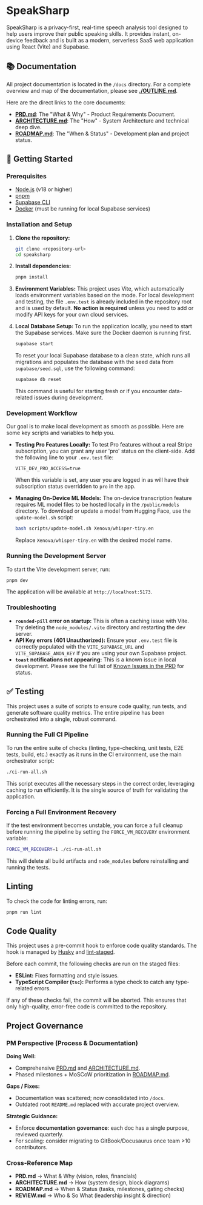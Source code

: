 # SpeakSharp

SpeakSharp is a privacy-first, real-time speech analysis tool designed to help users improve their public speaking skills. It provides instant, on-device feedback and is built as a modern, serverless SaaS web application using React (Vite) and Supabase.

## 📚 Documentation

All project documentation is located in the `/docs` directory. For a complete overview and map of the documentation, please see **[./OUTLINE.md](./OUTLINE.md)**.

Here are the direct links to the core documents:

*   **[PRD.md](./PRD.md)**: The "What & Why" - Product Requirements Document.
*   **[ARCHITECTURE.md](./ARCHITECTURE.md)**: The "How" - System Architecture and technical deep dive.
*   **[ROADMAP.md](./ROADMAP.md)**: The "When & Status" - Development plan and project status.

## 🚀 Getting Started

### Prerequisites

*   [Node.js](https://nodejs.org/) (v18 or higher)
*   [pnpm](https://pnpm.io/)
*   [Supabase CLI](https://supabase.com/docs/guides/cli)
*   [Docker](https://www.docker.com/) (must be running for local Supabase services)

### Installation and Setup

1.  **Clone the repository:**
    ```bash
    git clone <repository-url>
    cd speaksharp
    ```

2.  **Install dependencies:**
    ```bash
    pnpm install
    ```

3.  **Environment Variables:**
    This project uses Vite, which automatically loads environment variables based on the mode. For local development and testing, the file `.env.test` is already included in the repository root and is used by default. **No action is required** unless you need to add or modify API keys for your own cloud services.

4.  **Local Database Setup:**
    To run the application locally, you need to start the Supabase services. Make sure the Docker daemon is running first.
    ```bash
    supabase start
    ```
    To reset your local Supabase database to a clean state, which runs all migrations and populates the database with the seed data from `supabase/seed.sql`, use the following command:
    ```bash
    supabase db reset
    ```
    This command is useful for starting fresh or if you encounter data-related issues during development.

### Development Workflow

Our goal is to make local development as smooth as possible. Here are some key scripts and variables to help you.

*   **Testing Pro Features Locally:**
    To test Pro features without a real Stripe subscription, you can grant any user 'pro' status on the client-side. Add the following line to your `.env.test` file:
    ```
    VITE_DEV_PRO_ACCESS=true
    ```
    When this variable is set, any user you are logged in as will have their subscription status overridden to `pro` in the app.

*   **Managing On-Device ML Models:**
    The on-device transcription feature requires ML model files to be hosted locally in the `/public/models` directory. To download or update a model from Hugging Face, use the `update-model.sh` script:
    ```bash
    bash scripts/update-model.sh Xenova/whisper-tiny.en
    ```
    Replace `Xenova/whisper-tiny.en` with the desired model name.

### Running the Development Server

To start the Vite development server, run:

```bash
pnpm dev
```

The application will be available at `http://localhost:5173`.

### Troubleshooting
*   **`rounded-pill` error on startup:** This is often a caching issue with Vite. Try deleting the `node_modules/.vite` directory and restarting the dev server.
*   **API Key errors (401 Unauthorized):** Ensure your `.env.test` file is correctly populated with the `VITE_SUPABASE_URL` and `VITE_SUPABASE_ANON_KEY` if you are using your own Supabase project.
*   **`toast` notifications not appearing:** This is a known issue in local development. Please see the full list of [Known Issues in the PRD](./PRD.md#3-known-issues) for status.

## ✅ Testing

This project uses a suite of scripts to ensure code quality, run tests, and generate software quality metrics. The entire pipeline has been orchestrated into a single, robust command.

### Running the Full CI Pipeline

To run the entire suite of checks (linting, type-checking, unit tests, E2E tests, build, etc.) exactly as it runs in the CI environment, use the main orchestrator script:

```bash
./ci-run-all.sh
```

This script executes all the necessary steps in the correct order, leveraging caching to run efficiently. It is the single source of truth for validating the application.

### Forcing a Full Environment Recovery

If the test environment becomes unstable, you can force a full cleanup before running the pipeline by setting the `FORCE_VM_RECOVERY` environment variable:

```bash
FORCE_VM_RECOVERY=1 ./ci-run-all.sh
```

This will delete all build artifacts and `node_modules` before reinstalling and running the tests.

## Linting

To check the code for linting errors, run:

```bash
pnpm run lint
```

## Code Quality

This project uses a pre-commit hook to enforce code quality standards. The hook is managed by [Husky](https://typicode.github.io/husky/) and [lint-staged](https://github.com/okonet/lint-staged).

Before each commit, the following checks are run on the staged files:
- **ESLint:** Fixes formatting and style issues.
- **TypeScript Compiler (`tsc`):** Performs a type check to catch any type-related errors.

If any of these checks fail, the commit will be aborted. This ensures that only high-quality, error-free code is committed to the repository.

## Project Governance

### PM Perspective (Process & Documentation)

**Doing Well:**

*   Comprehensive [PRD.md](./PRD.md) and [ARCHITECTURE.md](./ARCHITECTURE.md).
*   Phased milestones + MoSCoW prioritization in [ROADMAP.md](./ROADMAP.md).

**Gaps / Fixes:**

*   Documentation was scattered; now consolidated into `/docs`.
*   Outdated root `README.md` replaced with accurate project overview.

**Strategic Guidance:**

*   Enforce **documentation governance**: each doc has a single purpose, reviewed quarterly.
*   For scaling: consider migrating to GitBook/Docusaurus once team >10 contributors.

### Cross-Reference Map

*   **PRD.md** → What & Why (vision, roles, financials)
*   **ARCHITECTURE.md** → How (system design, block diagrams)
*   **ROADMAP.md** → When & Status (tasks, milestones, gating checks)
*   **REVIEW.md** → Who & So What (leadership insight & direction)
